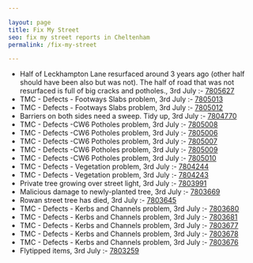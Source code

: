 ```yaml
---

layout: page
title: Fix My Street
seo: fix my street reports in Cheltenham
permalink: /fix-my-street

---
```


<!-- fix_marker starts -->

- Half of Leckhampton Lane resurfaced around 3 years ago (other half should have been also but was not). The half of road that was not resurfaced is full of big cracks and potholes., 3rd July :- [7805627](https://www.fixmystreet.com/report/7805627)
- TMC - Defects - Footways Slabs problem, 3rd July :- [7805013](https://www.fixmystreet.com/report/7805013)
- TMC - Defects - Footways Slabs problem, 3rd July :- [7805012](https://www.fixmystreet.com/report/7805012)
- Barriers on both sides need a sweep. Tidy up, 3rd July :- [7804770](https://www.fixmystreet.com/report/7804770)
- TMC - Defects -CW6 Potholes  problem, 3rd July :- [7805008](https://www.fixmystreet.com/report/7805008)
- TMC - Defects -CW6 Potholes  problem, 3rd July :- [7805006](https://www.fixmystreet.com/report/7805006)
- TMC - Defects -CW6 Potholes  problem, 3rd July :- [7805007](https://www.fixmystreet.com/report/7805007)
- TMC - Defects -CW6 Potholes  problem, 3rd July :- [7805009](https://www.fixmystreet.com/report/7805009)
- TMC - Defects -CW6 Potholes  problem, 3rd July :- [7805010](https://www.fixmystreet.com/report/7805010)
- TMC - Defects - Vegetation problem, 3rd July :- [7804244](https://www.fixmystreet.com/report/7804244)
- TMC - Defects - Vegetation problem, 3rd July :- [7804243](https://www.fixmystreet.com/report/7804243)
- Private tree growing over street light, 3rd July :- [7803991](https://www.fixmystreet.com/report/7803991)
- Malicious damage to newly-planted tree, 3rd July :- [7803669](https://www.fixmystreet.com/report/7803669)
- Rowan street tree has died, 3rd July :- [7803645](https://www.fixmystreet.com/report/7803645)
- TMC - Defects - Kerbs and Channels problem, 3rd July :- [7803680](https://www.fixmystreet.com/report/7803680)
- TMC - Defects - Kerbs and Channels problem, 3rd July :- [7803681](https://www.fixmystreet.com/report/7803681)
- TMC - Defects - Kerbs and Channels problem, 3rd July :- [7803677](https://www.fixmystreet.com/report/7803677)
- TMC - Defects - Kerbs and Channels problem, 3rd July :- [7803678](https://www.fixmystreet.com/report/7803678)
- TMC - Defects - Kerbs and Channels problem, 3rd July :- [7803676](https://www.fixmystreet.com/report/7803676)
- Flytipped items, 3rd July :- [7803259](https://www.fixmystreet.com/report/7803259)

<!-- fix_marker ends -->